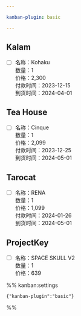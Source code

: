 ```yaml
---

kanban-plugin: basic

---
```


## Kalam

- [ ] 名称：Kohaku<br>数量：1<br>价格：2,300<br>付款时间：2023-12-15<br>到货时间：2024-04-01


## Tea House

- [ ] 名称：Cinque<br>数量：1<br>价格：2,099<br>付款时间：2023-12-25<br>到货时间：2024-05-01


## Tarocat

- [ ] 名称：RENA<br>数量：1<br>价格：1,099<br>付款时间：2024-01-26<br>到货时间：2024-05-01


## ProjectKey

- [ ] 名称：SPACE SKULL V2<br>数量：1<br>价格：639




%% kanban:settings
```
{"kanban-plugin":"basic"}
```
%%
